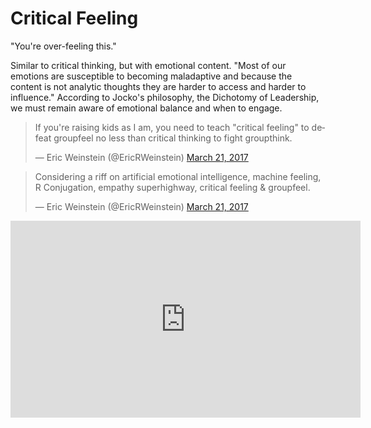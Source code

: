# Critical Feeling

"You're over-feeling this."

Similar to critical thinking, but with emotional content. "Most of our emotions are susceptible to becoming maladaptive and because the content is not analytic thoughts they are harder to access and harder to influence." According to Jocko's philosophy, the Dichotomy of Leadership, we must remain aware of emotional balance and when to engage.

<blockquote class="twitter-tweet"><p lang="en" dir="ltr">If you&#39;re raising kids as I am, you need to teach &quot;critical feeling&quot; to defeat groupfeel no less than critical thinking to fight groupthink.</p>&mdash; Eric Weinstein (@EricRWeinstein) <a href="https://twitter.com/EricRWeinstein/status/844198341189627904?ref_src=twsrc%5Etfw">March 21, 2017</a></blockquote> <script async src="https://platform.twitter.com/widgets.js" charset="utf-8"></script>


<blockquote class="twitter-tweet"><p lang="en" dir="ltr">Considering a riff on artificial emotional intelligence, machine feeling, R Conjugation, empathy superhighway, critical feeling &amp; groupfeel.</p>&mdash; Eric Weinstein (@EricRWeinstein) <a href="https://twitter.com/EricRWeinstein/status/844208712763887616?ref_src=twsrc%5Etfw">March 21, 2017</a></blockquote> <script async src="https://platform.twitter.com/widgets.js" charset="utf-8"></script>


<iframe width="560" height="315" src="https://www.youtube-nocookie.com/embed/Lmv_5I4WcNk?start=1493" frameborder="0" allow="accelerometer; autoplay; clipboard-write; encrypted-media; gyroscope; picture-in-picture" allowfullscreen></iframe>

